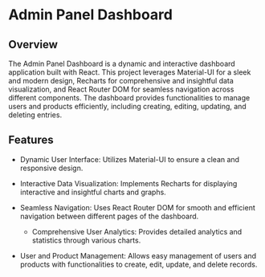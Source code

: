 # Admin Panel Dashboard
## Overview
The Admin Panel Dashboard is a dynamic and interactive dashboard application built with React. This project leverages Material-UI for a sleek and modern design, Recharts for comprehensive and insightful data visualization, and React Router DOM for seamless navigation across different components. The dashboard provides functionalities to manage users and products efficiently, including creating, editing, updating, and deleting entries.

## Features
*  Dynamic User Interface: Utilizes Material-UI to ensure a clean and responsive design.

* Interactive Data Visualization: Implements Recharts for displaying interactive and insightful charts and graphs.
  
* Seamless Navigation: Uses React Router DOM for smooth and efficient navigation between different pages of the dashboard.

  *  Comprehensive User Analytics: Provides detailed analytics and statistics through various charts.

* User and Product Management: Allows easy management of users and products with functionalities to create, edit, update, and delete records.
